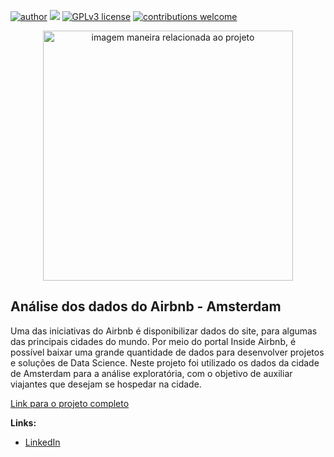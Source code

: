 [![author](https://img.shields.io/badge/author-JessicaCunha-red.svg)](https://www.linkedin.com/in/j%C3%A9ssica-cunha/) [![](https://img.shields.io/badge/python-3.9+-blue.svg)](https://www.python.org/downloads/release/python-365/) [![GPLv3 license](https://img.shields.io/badge/License-GPLv3-blue.svg)](http://perso.crans.org/besson/LICENSE.html) [![contributions welcome](https://img.shields.io/badge/contributions-welcome-brightgreen.svg?style=flat)](https://github.com/rafaelnduarte/portfolio/issues)

<p align="center">
  <img src="https://bilyoimg.s3.amazonaws.com/wp-content/uploads/2018/01/23163615/airbnbamsterdam.jpg" alt="imagem maneira relacionada ao projeto"height=400px >
</p>

## Análise dos dados do Airbnb - Amsterdam

Uma das iniciativas do Airbnb é disponibilizar dados do site, para algumas das principais cidades do mundo. Por meio do portal Inside Airbnb, é possível baixar uma grande quantidade de dados para desenvolver projetos e soluções de Data Science.
Neste projeto foi utilizado os dados da cidade de Amsterdam para a análise exploratória, com o objetivo de auxiliar viajantes que desejam se hospedar na cidade.

[Link para o projeto completo](https://medium.com/@rafaelnduarte)

**Links:**
* [LinkedIn](https://www.linkedin.com/in/j%C3%A9ssica-cunha/)








